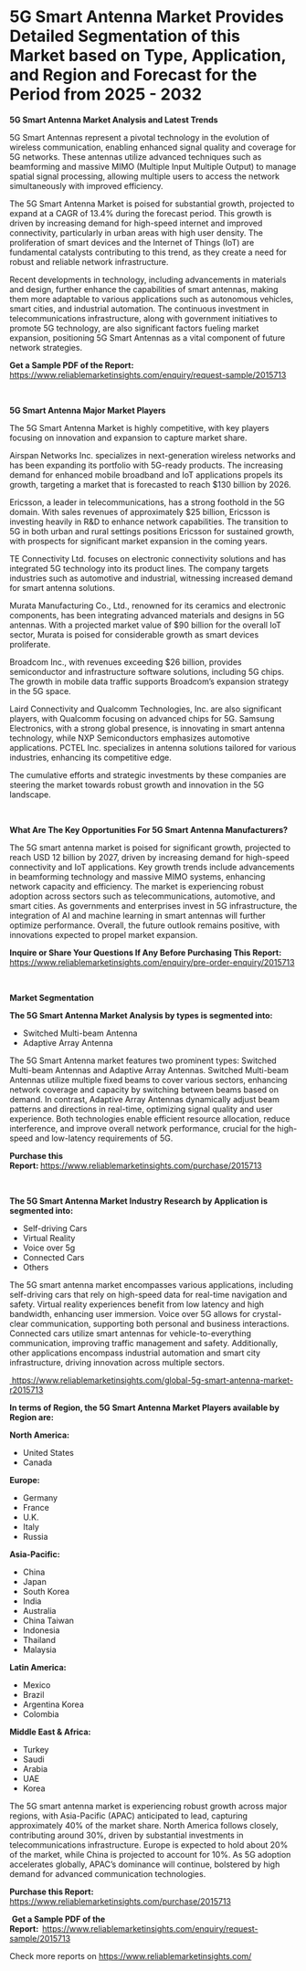 <p><h1>5G Smart Antenna Market Provides Detailed Segmentation of this Market based on Type, Application, and Region and Forecast for the Period from 2025 - 2032</h1></p><p><strong>5G Smart Antenna Market Analysis and Latest Trends</strong></p>
<p><p>5G Smart Antennas represent a pivotal technology in the evolution of wireless communication, enabling enhanced signal quality and coverage for 5G networks. These antennas utilize advanced techniques such as beamforming and massive MIMO (Multiple Input Multiple Output) to manage spatial signal processing, allowing multiple users to access the network simultaneously with improved efficiency.</p><p>The 5G Smart Antenna Market is poised for substantial growth, projected to expand at a CAGR of 13.4% during the forecast period. This growth is driven by increasing demand for high-speed internet and improved connectivity, particularly in urban areas with high user density. The proliferation of smart devices and the Internet of Things (IoT) are fundamental catalysts contributing to this trend, as they create a need for robust and reliable network infrastructure.</p><p>Recent developments in technology, including advancements in materials and design, further enhance the capabilities of smart antennas, making them more adaptable to various applications such as autonomous vehicles, smart cities, and industrial automation. The continuous investment in telecommunications infrastructure, along with government initiatives to promote 5G technology, are also significant factors fueling market expansion, positioning 5G Smart Antennas as a vital component of future network strategies.</p></p>
<p><strong>Get a Sample PDF of the Report:&nbsp;</strong> <a href="https://www.reliablemarketinsights.com/enquiry/request-sample/2015713?utm_campaign=3520&utm_medium=2&utm_source=Github&utm_content=ia&utm_term=06042025&utm_id=5g-smart-antenna">https://www.reliablemarketinsights.com/enquiry/request-sample/2015713</a></p>
<p>&nbsp;</p>
<p><strong>5G Smart Antenna Major Market Players</strong></p>
<p><p>The 5G Smart Antenna Market is highly competitive, with key players focusing on innovation and expansion to capture market share. </p><p>Airspan Networks Inc. specializes in next-generation wireless networks and has been expanding its portfolio with 5G-ready products. The increasing demand for enhanced mobile broadband and IoT applications propels its growth, targeting a market that is forecasted to reach $130 billion by 2026.</p><p>Ericsson, a leader in telecommunications, has a strong foothold in the 5G domain. With sales revenues of approximately $25 billion, Ericsson is investing heavily in R&D to enhance network capabilities. The transition to 5G in both urban and rural settings positions Ericsson for sustained growth, with prospects for significant market expansion in the coming years.</p><p>TE Connectivity Ltd. focuses on electronic connectivity solutions and has integrated 5G technology into its product lines. The company targets industries such as automotive and industrial, witnessing increased demand for smart antenna solutions. </p><p>Murata Manufacturing Co., Ltd., renowned for its ceramics and electronic components, has been integrating advanced materials and designs in 5G antennas. With a projected market value of $90 billion for the overall IoT sector, Murata is poised for considerable growth as smart devices proliferate.</p><p>Broadcom Inc., with revenues exceeding $26 billion, provides semiconductor and infrastructure software solutions, including 5G chips. The growth in mobile data traffic supports Broadcom’s expansion strategy in the 5G space.</p><p>Laird Connectivity and Qualcomm Technologies, Inc. are also significant players, with Qualcomm focusing on advanced chips for 5G. Samsung Electronics, with a strong global presence, is innovating in smart antenna technology, while NXP Semiconductors emphasizes automotive applications. PCTEL Inc. specializes in antenna solutions tailored for various industries, enhancing its competitive edge. </p><p>The cumulative efforts and strategic investments by these companies are steering the market towards robust growth and innovation in the 5G landscape.</p></p>
<p>&nbsp;</p>
<p><strong>What Are The Key Opportunities For 5G Smart Antenna Manufacturers?</strong></p>
<p><p>The 5G smart antenna market is poised for significant growth, projected to reach USD 12 billion by 2027, driven by increasing demand for high-speed connectivity and IoT applications. Key growth trends include advancements in beamforming technology and massive MIMO systems, enhancing network capacity and efficiency. The market is experiencing robust adoption across sectors such as telecommunications, automotive, and smart cities. As governments and enterprises invest in 5G infrastructure, the integration of AI and machine learning in smart antennas will further optimize performance. Overall, the future outlook remains positive, with innovations expected to propel market expansion.</p></p>
<p><strong>Inquire or Share Your Questions If Any Before Purchasing This Report:</strong> <a href="https://www.reliablemarketinsights.com/enquiry/pre-order-enquiry/2015713?utm_campaign=3520&utm_medium=2&utm_source=Github&utm_content=ia&utm_term=06042025&utm_id=5g-smart-antenna">https://www.reliablemarketinsights.com/enquiry/pre-order-enquiry/2015713</a></p>
<p>&nbsp;</p>
<p><strong>Market Segmentation</strong></p>
<p><strong>The 5G Smart Antenna Market Analysis by types is segmented into:</strong></p>
<p><ul><li>Switched Multi-beam Antenna</li><li>Adaptive Array Antenna</li></ul></p>
<p><p>The 5G Smart Antenna market features two prominent types: Switched Multi-beam Antennas and Adaptive Array Antennas. Switched Multi-beam Antennas utilize multiple fixed beams to cover various sectors, enhancing network coverage and capacity by switching between beams based on demand. In contrast, Adaptive Array Antennas dynamically adjust beam patterns and directions in real-time, optimizing signal quality and user experience. Both technologies enable efficient resource allocation, reduce interference, and improve overall network performance, crucial for the high-speed and low-latency requirements of 5G.</p></p>
<p><strong>Purchase this Report:&nbsp;</strong><a href="https://www.reliablemarketinsights.com/purchase/2015713?utm_campaign=3520&utm_medium=2&utm_source=Github&utm_content=ia&utm_term=06042025&utm_id=5g-smart-antenna">https://www.reliablemarketinsights.com/purchase/2015713</a></p>
<p>&nbsp;</p>
<p><strong>The 5G Smart Antenna Market Industry Research by Application is segmented into:</strong></p>
<p><ul><li>Self-driving Cars</li><li>Virtual Reality</li><li>Voice over 5g</li><li>Connected Cars</li><li>Others</li></ul></p>
<p><p>The 5G smart antenna market encompasses various applications, including self-driving cars that rely on high-speed data for real-time navigation and safety. Virtual reality experiences benefit from low latency and high bandwidth, enhancing user immersion. Voice over 5G allows for crystal-clear communication, supporting both personal and business interactions. Connected cars utilize smart antennas for vehicle-to-everything communication, improving traffic management and safety. Additionally, other applications encompass industrial automation and smart city infrastructure, driving innovation across multiple sectors.</p></p>
<p><a href="https://www.reliablemarketinsights.com/global-5g-smart-antenna-market-r2015713?utm_campaign=3520&utm_medium=2&utm_source=Github&utm_content=ia&utm_term=06042025&utm_id=5g-smart-antenna">&nbsp;https://www.reliablemarketinsights.com/global-5g-smart-antenna-market-r2015713</a></p>
<p><strong>In terms of Region, the 5G Smart Antenna Market Players available by Region are:</strong></p>
<p>
    <p> <strong> North America: </strong>
        <ul>
            <li>United States</li>
            <li>Canada</li>
        </ul>
        </p> 
    <p> <strong> Europe: </strong>
        <ul>
            <li>Germany</li>
            <li>France</li>
            <li>U.K.</li>
            <li>Italy</li>
            <li>Russia</li>
        </ul>
        </p> 
    <p> <strong> Asia-Pacific: </strong>
        <ul>
            <li>China</li>
            <li>Japan</li>
            <li>South Korea</li>
            <li>India</li>
            <li>Australia</li>
            <li>China Taiwan</li>
            <li>Indonesia</li>
            <li>Thailand</li>
            <li>Malaysia</li>
        </ul>
        </p> 
    <p> <strong> Latin America: </strong>
        <ul>
            <li>Mexico</li>
            <li>Brazil</li>
            <li>Argentina Korea</li>
            <li>Colombia</li>
        </ul>
        </p> 
    <p> <strong> Middle East & Africa: </strong>
        <ul>
            <li>Turkey</li>
            <li>Saudi</li>
            <li>Arabia</li>
            <li>UAE</li>
            <li>Korea</li>
        </ul>
    </p>
    </p>
<p><p>The 5G smart antenna market is experiencing robust growth across major regions, with Asia-Pacific (APAC) anticipated to lead, capturing approximately 40% of the market share. North America follows closely, contributing around 30%, driven by substantial investments in telecommunications infrastructure. Europe is expected to hold about 20% of the market, while China is projected to account for 10%. As 5G adoption accelerates globally, APAC’s dominance will continue, bolstered by high demand for advanced communication technologies.</p></p>
<p><strong>Purchase this Report: </strong><a href="https://www.reliablemarketinsights.com/purchase/2015713?utm_campaign=3520&utm_medium=2&utm_source=Github&utm_content=ia&utm_term=06042025&utm_id=5g-smart-antenna">https://www.reliablemarketinsights.com/purchase/2015713</a></p>
<p>&nbsp;<strong>Get a Sample PDF of the Report:&nbsp;&nbsp;</strong><a href="https://www.reliablemarketinsights.com/enquiry/request-sample/2015713?utm_campaign=3520&utm_medium=2&utm_source=Github&utm_content=ia&utm_term=06042025&utm_id=5g-smart-antenna">https://www.reliablemarketinsights.com/enquiry/request-sample/2015713</a></p>
<p><strong></strong></p>
<p>Check more reports on <a href="https://www.reliablemarketinsights.com/?utm_campaign=3520&utm_medium=2&utm_source=Github&utm_content=ia&utm_term=06042025&utm_id=5g-smart-antenna">https://www.reliablemarketinsights.com/</a></p>